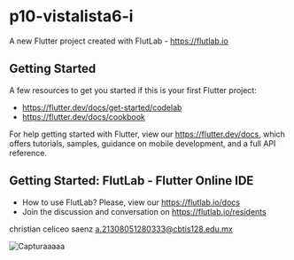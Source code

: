 # p10-vistalista6-i

A new Flutter project created with FlutLab - https://flutlab.io

## Getting Started

A few resources to get you started if this is your first Flutter project:

- https://flutter.dev/docs/get-started/codelab
- https://flutter.dev/docs/cookbook

For help getting started with Flutter, view our
https://flutter.dev/docs, which offers tutorials,
samples, guidance on mobile development, and a full API reference.

## Getting Started: FlutLab - Flutter Online IDE

- How to use FlutLab? Please, view our https://flutlab.io/docs
- Join the discussion and conversation on https://flutlab.io/residents



christian celiceo saenz
a.21308051280333@cbtis128.edu.mx

![Capturaaaaa](https://github.com/christianceliceo0/p10appList6-i/assets/143743250/a02081cd-e53c-463e-966f-cabd0c2b65fe)
